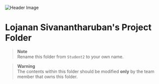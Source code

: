 ![Header Image](https://github.com/ee209-2020class/ee209-2020class.github.io/blob/master/ExtraInfo/logo.png)

# Lojanan Sivanantharuban's Project Folder

> **Note**  
> Rename this folder from `Student2` to your own name.

> **Warning**  
> The contents within this folder should be modified **only** by the team member that owns this folder.